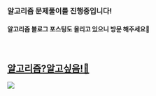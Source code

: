 
<div> 
<h3>알고리즘 문제풀이를 진행중입니다!</h3>
<h4>알고리즘 블로그 포스팅도 올리고 있으니 방문 해주세요🙌</h4>
<br/>

<a href="[https://eazyseon.tistory.com/](https://eazyseon.tistory.com/category/%F0%9F%A7%90%EC%95%8C%EA%B3%A0%EB%A6%AC%EC%A6%98%3F%EC%95%8C%EA%B3%A0%EC%8B%B6%EC%9D%8C%21)" target="_blank">
<h2>알고리즘?알고싶음!🧐</h2>
<img src="https://img.shields.io/badge/Tistory-000000?style=flat&logo=Tistory&logoColor=white"/>
</a>
</div>
